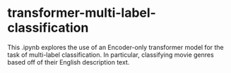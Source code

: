 # transformer-multi-label-classification
This .ipynb explores the use of an Encoder-only transformer model for the task of multi-label classification. In particular, classifying movie genres based off of their English description text.
